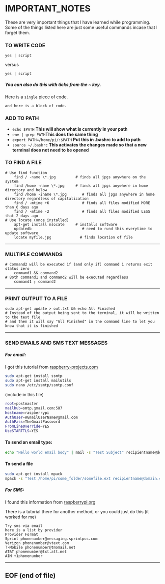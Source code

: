 
# IMPORTANT_NOTES
These are very important things that I have learned while programming.
Some of the things listed here are just some useful commands incase
that I forget them.

### TO WRITE CODE
<pre><code>yes | script </code></pre>
versus

<code>yes | script </code>

##### You can also do this with ticks from the ~ key.
Here is a `single` piece of code.
```
and here is a block of code.
```

### ADD TO PATH

- `echo $PATH` **This will show what is currently in your path**
- `env | grep PATH`**This does the same thing**
- `export PATH=/home/pi/:$PATH` **Put this in .bashrc to add to path**
- `source ~/.bashrc` **This activates the changes made so that a new terminal does not need to be opened**

### TO FIND A FILE
	# Use find function
		find / -name \*.jpg			# finds all jpgs anywhere on the system
		find /home -name \*.jpg		# finds all jpgs anywhere in home directory and below
		find /home -iname \*.jpg	   # finds all jpgs anywhere in home directory regardless of capitalization
		find / -mtime +6			   # finds all files modified MORE than 6 days ago
		find / -mtime -2	           # finds all files modified LESS that 2 days ago
	# Use locate (once installed)
		apt-get install mlocate	    # installs software
		updatedb					   # need to rund this everytime to update software
		locate myfile.jpg			  # finds location of file
---
### MULTIPLE COMMANDS
	# Command2 will be executed if (and only if) command 1 returns exit status zero
		command1 && command2
	# Both command1 and command2 will be executed regardless
		command1 ; command2
---
### PRINT OUTPUT TO A FILE
	sudo apt-get update > out.txt && echo All Finished
	# Instead of the output being sent to the terminal, it will be written to the text file
	# and then it will say "All Finished" in the command line to let you know that it is finished
---
### SEND EMAILS AND SMS TEXT MESSAGES
##### For email:

I got this tutorial from [raspberry-projects.com](http://www.raspberry-projects.com/pi/software_utilities/email/ssmtp-to-send-emails)

```bash
sudo apt-get install ssmtp
sudo apt-get install mailutils
sudo nano /etc/ssmtp/ssmtp.conf
```
(include in this file)
```bash
root=postmaster
mailhub=smtp.gmail.com:587
hostname=raspberrypi
AuthUser=AGmailUserName@gmail.com
AuthPass=TheGmailPassword
FromLineOverride=YES
UseSTARTTLS=YES
```
#### To send an email type:
```bash
echo "Hello world email body" | mail -s "Test Subject" recipientname@domain.com
```
#### To send a file
```bash
sudo apt-get install mpack
mpack -s "Test /home/pi/some_folder/somefile.ext recipientname@domain.com
```

##### For SMS:

I found this information from [raspberrypi.org](https://www.raspberrypi.org/forums/viewtopic.php?f=29&t=69286)

There is a tutorial there for another method, or you could just do this (it worked for me)

```
Try sms via email
here is a list by provider
Provider Format
Sprint phonenumber@messaging.sprintpcs.com
Verizon phonenumber@vtext.com
T-Mobile phonenumber@tmomail.net
AT&T phonenumber@txt.att.net
AIM +1phonenumber
```

---





EOF (end of file)
---
